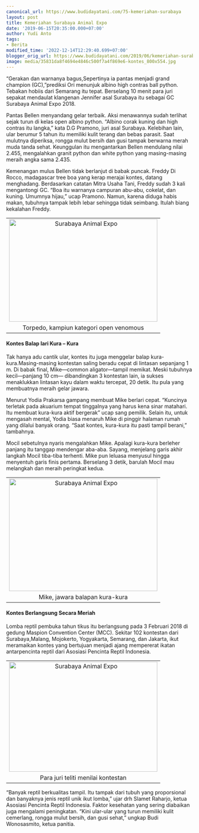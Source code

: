 ```yaml
---
canonical_url: https://www.budidayatani.com/75-kemeriahan-surabaya
layout: post
title: Kemeriahan Surabaya Animal Expo
date: '2019-06-15T20:35:00.000+07:00'
author: Yudi Anto
tags:
- Berita
modified_time: '2022-12-14T12:29:40.699+07:00'
blogger_orig_url: https://www.budidayatani.com/2019/06/kemeriahan-surabaya-animal-expo.html
image: media/35831da8f4694e4846c500f7a4f869e6-kontes_800x554.jpg
---
```

<p>&#8220;Gerakan dan warnanya bagus,Sepertinya ia pantas menjadi grand champion (GC),&#8221;prediksi Ori menunjuk albino high contras ball python. Tebakan hobiis dari Semarang itu tepat. Berselang 10 menit para juri sepakat mendaulat klangenan Jennifer asal Surabaya itu sebagai GC Surabaya Animal Expo 2018.</p><p>Pantas Bellen menyandang gelar terbaik. Aksi menawannya sudah terlihat sejak turun di kelas open albino python. “Albino corak kuning dan high contras itu langka,” kata D.G Pramono, juri asal Surabaya. Kelebihan lain, ular berumur 5 tahun itu memiliki kulit terang dan bebas parasit. Saat mulutnya diperiksa, rongga mulut bersih dan gusi tampak berwarna merah muda tanda sehat. Keunggulan itu mengantarkan Bellen mendulang nilai 2.455, mengalahkan granit python dan white python yang masing-masing meraih angka sama 2.435.</p><p>Kemenangan mulus Bellen tidak berlanjut di babak puncak. Freddy Di Rocco, madagascar tree boa yang kerap merajai kontes, datang menghadang. Berdasarkan catatan Mitra Usaha Tani, Freddy sudah 3 kali mengantongi GC. “Boa itu warnanya campuran abu-abu, cokelat, dan kuning. Umumnya hijau,” ucap Pramono. Namun, karena diduga habis makan, tubuhnya tampak lebih lebar sehingga tidak seimbang. Itulah biang kekalahan Freddy.</p><table align="center" cellpadding="0" cellspacing="0" style="margin-left: auto; margin-right: auto; text-align: center;"><tbody><tr><td style="text-align: center;"><a href="https://i0.wp.com/1.bp.blogspot.com/-blJcaY7FSHg/XQTy7DHWvNI/AAAAAAAACEY/5AhhnUjH6TAEeKDbFFGnMf9yJCx-btFSgCLcBGAs/s1600/kontes_800x554.jpg?ssl=1" style="margin-left: auto; margin-right: auto;"><img loading="lazy" alt="Surabaya Animal Expo" border="0" data-original-height="554" data-original-width="800" height="276" src="https://i2.wp.com/1.bp.blogspot.com/-blJcaY7FSHg/XQTy7DHWvNI/AAAAAAAACEY/5AhhnUjH6TAEeKDbFFGnMf9yJCx-btFSgCLcBGAs/s400/kontes_800x554.jpg?resize=400%2C276&amp;ssl=1" title="" width="400" data-recalc-dims="1" /></a></td></tr><tr><td style="text-align: center;">Torpedo, kampiun kategori open venomous</td></tr></tbody></table><h4>Kontes Balap lari Kura &#8211; Kura</h4><p>Tak hanya adu cantik ular, kontes itu juga menggelar balap kura-kura.Masing-masing kontestan saling beradu cepat di lintasan sepanjang 1 m. Di babak final, Mike—common aligator—tampil memikat. Meski tubuhnya kecil—panjang 10 cm— dibandingkan 3 kontestan lain, ia sukses menaklukkan lintasan kayu dalam waktu tercepat, 20 detik. Itu pula yang membuatnya meraih gelar jawara.</p><p>Menurut Yodia Prakarsa gampang membuat Mike berlari cepat. “Kuncinya terletak pada akuarium tempat tinggalnya yang harus kena sinar matahari. Itu membuat kura-kura aktif bergerak” ucap sang pemilik. Selain itu, untuk mengasah mental, Yodia biasa menaruh Mike di pinggir halaman rumah yang dilalui banyak orang. “Saat kontes, kura-kura itu pasti tampil berani,” tambahnya.</p><p>Mocil sebetulnya nyaris mengalahkan Mike. Apalagi kura-kura berleher panjang itu tanggap mendengar aba-aba. Sayang, menjelang garis akhir langkah Mocil tiba-tiba terhenti. Mike pun leluasa menyusul hingga menyentuh garis finis pertama. Berselang 3 detik, barulah Mocil mau melangkah dan meraih peringkat kedua.</p><table align="center" cellpadding="0" cellspacing="0" style="margin-left: auto; margin-right: auto; text-align: center;"><tbody><tr><td style="text-align: center;"><a href="https://i1.wp.com/1.bp.blogspot.com/-ON8NvQ-15gc/XQTy_vCqhrI/AAAAAAAACEc/6mnPstaPmuIkZarIlOkGCQ-apNqXX7cgwCLcBGAs/s1600/kontes_789x600.jpg?ssl=1" style="margin-left: auto; margin-right: auto;"><img loading="lazy" alt="Surabaya Animal Expo" border="0" data-original-height="600" data-original-width="789" height="303" src="https://i2.wp.com/1.bp.blogspot.com/-ON8NvQ-15gc/XQTy_vCqhrI/AAAAAAAACEc/6mnPstaPmuIkZarIlOkGCQ-apNqXX7cgwCLcBGAs/s400/kontes_789x600.jpg?resize=400%2C303&amp;ssl=1" title="" width="400" data-recalc-dims="1" /></a></td></tr><tr><td style="text-align: center;">Mike, jawara balapan kura-kura</td></tr></tbody></table><p></p><h4>Kontes Berlangsung Secara Meriah</h4><p>Lomba reptil pembuka tahun tikus itu berlangsung pada 3 Februari 2018 di gedung Maspion Convention Center (MCC). Sekitar 102 kontestan dari Surabaya,Malang, Mojokerto, Yogyakarta, Semarang, dan Jakarta, ikut meramaikan kontes yang bertujuan menjadi ajang mempererat ikatan antarpencinta reptil dari Asosiasi Pencinta Reptil Indonesia.</p><table align="center" cellpadding="0" cellspacing="0" style="margin-left: auto; margin-right: auto; text-align: center;"><tbody><tr><td style="text-align: center;"><a href="https://i1.wp.com/1.bp.blogspot.com/-CZ88AxzB_ck/XQTzDQyMI8I/AAAAAAAACEg/2wbB_Rb9Ch0rxuJl47agkmrDnaYXbtErACLcBGAs/s1600/kontes_800x593.jpg?ssl=1" style="margin-left: auto; margin-right: auto;"><img loading="lazy" alt="Surabaya Animal Expo" border="0" data-original-height="593" data-original-width="800" height="296" src="https://i1.wp.com/1.bp.blogspot.com/-CZ88AxzB_ck/XQTzDQyMI8I/AAAAAAAACEg/2wbB_Rb9Ch0rxuJl47agkmrDnaYXbtErACLcBGAs/s400/kontes_800x593.jpg?resize=400%2C296&amp;ssl=1" title="" width="400" data-recalc-dims="1" /></a></td></tr><tr><td style="text-align: center;">Para juri teliti menilai kontestan</td></tr></tbody></table><p>“Banyak reptil berkualitas tampil. Itu tampak dari tubuh yang proporsional dan banyaknya jenis reptil unik ikut lomba,” ujar drh Slamet Raharjo, ketua Asosiasi Pencinta Reptil Indonesia. Faktor kesehatan yang sering diabaikan juga mengalami peningkatan. “Kini ular-ular yang turun memiliki kulit cemerlang, rongga mulut bersih, dan gusi sehat,” ungkap Budi Wonosasmito, ketua panitia.</p>